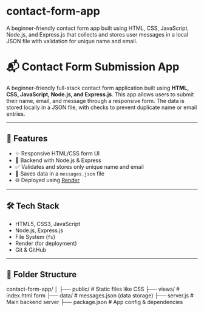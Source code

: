 # contact-form-app
A beginner-friendly contact form app built using HTML, CSS, JavaScript, Node.js, and Express.js that collects and stores user messages in a local JSON file with validation for unique name and email.

# 📬 Contact Form Submission App

A beginner-friendly full-stack contact form application built using **HTML, CSS, JavaScript, Node.js, and Express.js**. This app allows users to submit their name, email, and message through a responsive form. The data is stored locally in a JSON file, with checks to prevent duplicate name or email entries.

---

## 🚀 Features

- ✨ Responsive HTML/CSS form UI
- 🧠 Backend with Node.js & Express
- ✅ Validates and stores only unique name and email
- 💾 Saves data in a `messages.json` file
- 🌐 Deployed using [Render](https://render.com)

---

## 🛠️ Tech Stack

- HTML5, CSS3, JavaScript
- Node.js, Express.js
- File System (`fs`)
- Render (for deployment)
- Git & GitHub

---

## 📁 Folder Structure
contact-form-app/
│
├── public/ # Static files like CSS
├── views/ # index.html form
├── data/ # messages.json (data storage)
├── server.js # Main backend server
├── package.json # App config & dependencies

